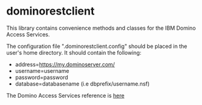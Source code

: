 # dominorestclient
This library contains convenience methods and classes for the IBM Domino Access Services.

The configuration file ".dominorestclient.config" should be placed in the user's home directory.
It should contain the following:

- address=https://my.dominoserver.com/
- username=username
- password=password
- database=databasename (i.e dbprefix/username.nsf)

The Domino Access Services reference is <a href="http://www-10.lotus.com/ldd/ddwiki.nsf/xpAPIViewer.xsp?lookupName=IBM+Domino+Access+Services+9.0.1#action=openDocument&content=catcontent&ct=api">here</a>
